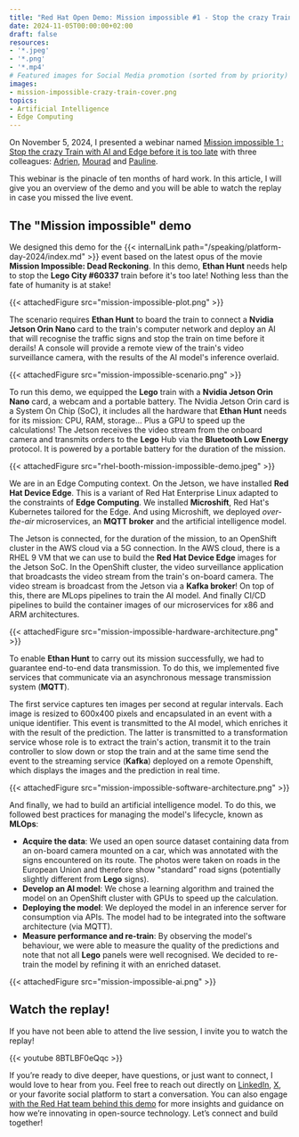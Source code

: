 ```yaml
---
title: "Red Hat Open Demo: Mission impossible #1 - Stop the crazy Train with AI and Edge before it is too late"
date: 2024-11-05T00:00:00+02:00
draft: false
resources:
- '*.jpeg'
- '*.png'
- '*.mp4'
# Featured images for Social Media promotion (sorted from by priority)
images:
- mission-impossible-crazy-train-cover.png
topics:
- Artificial Intelligence
- Edge Computing
---
```


On November 5, 2024, I presented a webinar named [Mission impossible 1 : Stop the crazy Train with AI and Edge before it is too late](https://events.redhat.com/profile/form/index.cfm?PKformID=0x1270056abcd&extIdCarryOver=true&sc_cid=701f2000000txokAAA) with three colleagues: [Adrien](https://www.linkedin.com/in/adrien-legros-78674a133/), [Mourad](https://www.linkedin.com/in/mourad-ouachani-0734218/) and [Pauline](https://www.linkedin.com/in/trg-pauline/).

This webinar is the pinacle of ten months of hard work.
In this article, I will give you an overview of the demo and you will be able to watch the replay in case you missed the live event.

<!--more-->

## The "Mission impossible" demo

We designed this demo for the {{< internalLink path="/speaking/platform-day-2024/index.md" >}} event based on the latest opus of the movie **Mission Impossible: Dead Reckoning**.
In this demo, **Ethan Hunt** needs help to stop the **Lego City #60337** train before it's too late!
Nothing less than the fate of humanity is at stake!

{{< attachedFigure src="mission-impossible-plot.png" >}}

The scenario requires **Ethan Hunt** to board the train to connect a **Nvidia Jetson Orin Nano** card to the train's computer network and deploy an AI that will recognise the traffic signs and stop the train on time before it derails!
A console will provide a remote view of the train's video surveillance camera, with the results of the AI model's inference overlaid.

{{< attachedFigure src="mission-impossible-scenario.png" >}}

To run this demo, we equipped the **Lego** train with a **Nvidia Jetson Orin Nano** card, a webcam and a portable battery.
The Nvidia Jetson Orin card is a System On Chip (SoC), it includes all the hardware that **Ethan Hunt** needs for its mission: CPU, RAM, storage...
Plus a GPU to speed up the calculations!
The Jetson receives the video stream from the onboard camera and transmits orders to the **Lego** Hub via the **Bluetooth Low Energy** protocol.
It is powered by a portable battery for the duration of the mission.

{{< attachedFigure src="rhel-booth-mission-impossible-demo.jpeg" >}}

We are in an Edge Computing context.
On the Jetson, we have installed **Red Hat Device Edge**.
This is a variant of Red Hat Enterprise Linux adapted to the constraints of **Edge Computing**.
We installed **Microshift**, Red Hat's Kubernetes tailored for the Edge.
And using Microshift, we deployed *over-the-air* microservices, an **MQTT broker** and the artificial intelligence model.

The Jetson is connected, for the duration of the mission, to an OpenShift cluster in the AWS cloud via a 5G connection.
In the AWS cloud, there is a RHEL 9 VM that we can use to build the **Red Hat Device Edge** images for the Jetson SoC.
In the OpenShift cluster, the video surveillance application that broadcasts the video stream from the train's on-board camera.
The video stream is broadcast from the Jetson via a **Kafka broker**!
On top of this, there are MLops pipelines to train the AI model.
And finally CI/CD pipelines to build the container images of our microservices for x86 and ARM architectures.

{{< attachedFigure src="mission-impossible-hardware-architecture.png" >}}

To enable **Ethan Hunt** to carry out its mission successfully, we had to guarantee end-to-end data transmission.
To do this, we implemented five services that communicate via an asynchronous message transmission system (**MQTT**).

The first service captures ten images per second at regular intervals.
Each image is resized to 600x400 pixels and encapsulated in an event with a unique identifier.
This event is transmitted to the AI model, which enriches it with the result of the prediction.
The latter is transmitted to a transformation service whose role is to extract the train's action, transmit it to the train controller to slow down or stop the train and at the same time send the event to the streaming service (**Kafka**) deployed on a remote Openshift, which displays the images and the prediction in real time.

{{< attachedFigure src="mission-impossible-software-architecture.png" >}}

And finally, we had to build an artificial intelligence model.
To do this, we followed best practices for managing the model's lifecycle, known as **MLOps**:

- **Acquire the data**: We used an open source dataset containing data from an on-board camera mounted on a car, which was annotated with the signs encountered on its route.
  The photos were taken on roads in the European Union and therefore show "standard" road signs (potentially slightly different from **Lego** signs).
- **Develop an AI model**: We chose a learning algorithm and trained the model on an OpenShift cluster with GPUs to speed up the calculation.
- **Deploying the model**: We deployed the model in an inference server for consumption via APIs.
  The model had to be integrated into the software architecture (via MQTT).
- **Measure performance and re-train**: By observing the model's behaviour, we were able to measure the quality of the predictions and note that not all **Lego** panels were well recognised.
  We decided to re-train the model by refining it with an enriched dataset.

{{< attachedFigure src="mission-impossible-ai.png" >}}

## Watch the replay!

If you have not been able to attend the live session, I invite you to watch the replay!

{{< youtube 8BTLBF0eQqc >}}

If you’re ready to dive deeper, have questions, or just want to connect, I would love to hear from you.
Feel free to reach out directly on [LinkedIn](https://www.linkedin.com/in/nicolasmasse/), [X](https://x.com/nmasse_itix), or your favorite social platform to start a conversation.
You can also engage [with the Red Hat team behind this demo](https://github.com/Demo-AI-Edge-Crazy-Train) for more insights and guidance on how we’re innovating in open-source technology.
Let’s connect and build together!

